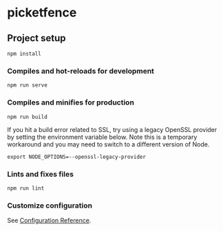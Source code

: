 # picketfence

## Project setup
```
npm install
```

### Compiles and hot-reloads for development
```
npm run serve
```

### Compiles and minifies for production
```
npm run build
```

If you hit a build error related to SSL, try using a legacy OpenSSL provider by setting the environment variable below. Note this is a temporary workaround and you may need to switch to a different version of Node.

`export NODE_OPTIONS=--openssl-legacy-provider`

### Lints and fixes files
```
npm run lint
```

### Customize configuration
See [Configuration Reference](https://cli.vuejs.org/config/).
